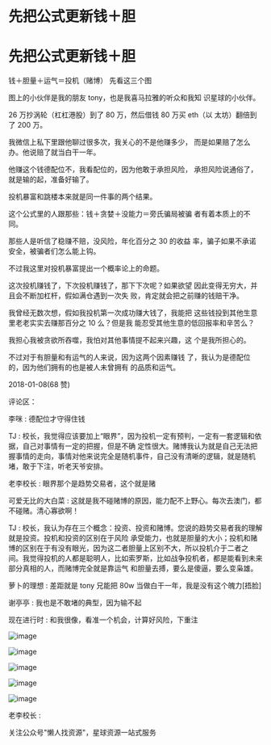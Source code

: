 # 先把公式更新钱＋胆

# 先把公式更新钱＋胆

钱＋胆量＋运气＝投机（赌博） 先看这三个图

图上的小伙伴是我的朋友 tony，也是我喜马拉雅的听众和我知 识星球的小伙伴。

26 万抄涡轮（杠杠港股）到了 80 万，然后借钱 80 万买 eth（以 太坊）翻倍到了 200 万。

我微信上私下里跟他聊过很多次，我关心的不是他赚多少， 而是如果赔了怎么办。他说赔了就当白干一年。

他赚这个钱德配位不，我看配位的，因为他敢于承担风险， 承担风险说通俗了，就是输的起，准备好输了。

投机暴富和跳楼本来就是同一件事的两个结果。

这个公式里的人跟那些：钱＋贪婪＋没能力＝旁氏骗局被骗 者有着本质上的不同。

那些人是听信了稳赚不赔，没风险，年化百分之 30 的收益 率，骗子如果不承诺安全，被骗者们怎么能上钩。

不过我这里对投机暴富提出一个概率论上的命题。

这次投机赚钱了，下次投机赚钱了，那下下次呢？如果欲望 因此变得无穷大，并且会不断加杠杆，假如满仓遇到一次失 败，肯定就会把之前赚的钱赔干净。

我曾经无数次想，假如我投机第一次成功赚大钱了，我能把 这些钱投到其他生意里老老实实去赚那百分之 10 么？但是我 能忍受其他生意的低回报率和辛苦么？

我担心我被贪欲所吞噬，我怕对其他事情提不起来兴趣，这 个是我所担心的。

不过对于有胆量和有运气的人来说，因为这两个因素赚钱 了，我认为是德配位的，因为他们拥有的也是被人未曾拥有 的品质和运气。

2018-01-08(68 赞)

评论区：

李咪 : 德配位才守得住钱

TJ : 校长，我觉得应该要加上“眼界”，因为投机一定有预判，一定有一套逻辑和依据，自己对事情有一定的把握，但是不确 定性很大。赌博我认为就是自己无法把握事情的走向，事情对他来说完全是随机事件，自己没有清晰的逻辑，就是随机 堵，敢于下注，听老天爷安排。

老李校长 : 眼界那个是趋势交易者，这个就是赌

可爱无比的大白菜 : 这就是我不碰赌博的原因，能力配不上野心。每次去澳门，都不碰赌。清心寡欲啊！

TJ : 校长，我认为存在三个概念：投资、投资和赌博。您说的趋势交易者我的理解就是投资。投机和投资的区别在于风险 承受能力，也就是胆量的大小；投机和赌博的区别在于有没有眼光，因为这二者胆量上区别不大，所以投机介于二者之 间。我觉得投机的人都是聪明人，比如索罗斯，比如战争投机者，都是能看到未来部分真相的人，而赌博完全就是靠运气 和胆量去搏，要么是傻逼，要么变枭雄。

萝卜的理想 : 差距就是 tony 兄能把 80w 当做白干一年，我是没有这个魄力[捂脸]

谢亭亭 : 我也是不敢堵的典型，因为输不起

现在进行时 : 和我很像，看准一个机会，计算好风险，下重注

![image](img/Image_065.png)

![image](img/Image_066.png)

![image](img/Image_067.png)

![image](img/Image_068.png)

![image](img/Image_069.png)

老李校长 :

关注公众号"懒人找资源"，星球资源一站式服务